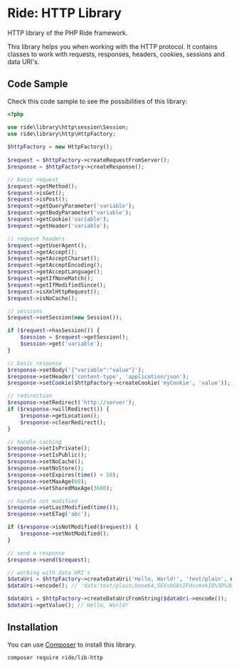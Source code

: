 # Ride: HTTP Library

HTTP library of the PHP Ride framework.

This library helps you when working with the HTTP protocol.
It contains classes to work with requests, responses, headers, cookies, sessions and data URI's.

## Code Sample

Check this code sample to see the possibilities of this library:

```php
<?php

use ride\library\http\session\Session;
use ride\library\http\HttpFactory;
    
$httpFactory = new HttpFactory();
    
$request = $httpFactory->createRequestFromServer();
$response = $httpFactory->createResponse();

// basic request
$request->getMethod();
$request->isGet();
$request->isPost();
$request->getQueryParameter('variable'); 
$request->getBodyParameter('variable'); 
$request->getCookie('variable');
$request->getHeader('variable');

// request headers
$request->getUserAgent();
$request->getAccept();
$request->getAcceptCharset();
$request->getAcceptEncoding();
$request->getAcceptLanguage();
$request->getIfNoneMatch();
$request->getIfModifiedSince();
$request->isXmlHttpRequest();
$request->isNoCache();

// sessions
$request->setSession(new Session());

if ($request->hasSession()) {
    $session = $request->getSession();
    $session->get('variable');
}

// basic response
$response->setBody('{"variable":"value"}');
$response->setHeader('content-type', 'application/json');
$response->setCookie($httpFactory->createCookie('myCookie', 'value'));

// redirection
$response->setRedirect('http://server');
if ($response->willRedirect()) {
    $response->getLocation();
    $response->clearRedirect();
}

// handle caching
$response->setIsPrivate();
$response->setIsPublic();
$response->setNoCache();
$response->setNoStore();
$response->setExpires(time() + 50);
$response->setMaxAge(60);
$response->setSharedMaxAge(3600);

// handle not modified
$response->setLastModified(time());
$response->setETag('abc');

if ($response->isNotModified($request)) {
    $response->setNotModified();
}

// send a response
$response->send($request);

// working with data URI's
$dataUri = $httpFactory->createDataUri('Hello, World!', 'text/plain', null, true);
$dataUri->encode(); // 'data:text/plain;base64,SGVsbG8sIFdvcmxkIQ%3D%3D'

$dataUri = $httpFactory->createDataUriFromString($dataUri->encode());
$dataUri->getValue(); // Hello, World!
```

## Installation

You can use [Composer](http://getcomposer.org) to install this library.

```
composer require ride/lib-http
```
